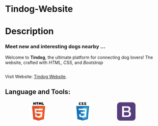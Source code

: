 # Tindog-Website
# Description
### Meet new and interesting dogs nearby ...
 Welcome to <b>Tindog</b>, the ultimate platform for connecting dog lovers! The website, crafted with <em>HTML, CSS,</em> and <em>Bootstrap</em>
## 
Visit Website: [Tindog Website](https://abhikumar45444.github.io/Tindog/).

## Language and Tools: 
<div style="display: flex; justify-content: space-evenly">
<img src="https://raw.githubusercontent.com/github/explore/80688e429a7d4ef2fca1e82350fe8e3517d3494d/topics/html/html.png" alt="html" height="60" style="margin:4px">
<img src="https://raw.githubusercontent.com/github/explore/80688e429a7d4ef2fca1e82350fe8e3517d3494d/topics/css/css.png" alt="css" height="60" style="margin:4px">
<img src="https://raw.githubusercontent.com/github/explore/80688e429a7d4ef2fca1e82350fe8e3517d3494d/topics/bootstrap/bootstrap.png" alt="Bootstrap" height="60" style="margin:4px">
</div>